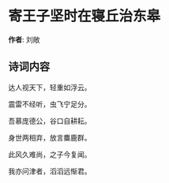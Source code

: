 # 寄王子坚时在寝丘治东皋

**作者**: 刘敞

## 诗词内容

达人视天下，轻重如浮云。

震雷不经听，虫飞宁足分。

吾慕庞德公，谷口自耕耘。

身世两相弃，放言麋鹿群。

此风久难尚，之子今复闻。

我亦问津者，滔滔远惭君。

